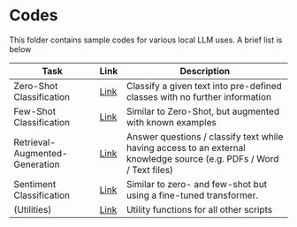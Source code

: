 # Codes
This folder contains sample codes for various local LLM uses. A brief list is below

| Task | Link | Description
| --- | --- | ---
| Zero-Shot Classification | [Link](./zero_shot_clf.py) | Classify a given text into pre-defined classes with no further information
| Few-Shot Classification | [Link](./few_shot_clf.py) | Similar to Zero-Shot, but augmented with known examples
| Retrieval-Augmented-Generation | [Link](./rag.py) | Answer questions / classify text while having access to an external knowledge source (e.g. PDFs / Word / Text files)
| Sentiment Classification | [Link](./transformer.py) | Similar to zero- and few-shot but using a fine-tuned transformer.
| (Utilities) | [Link](./utils.py) | Utility functions for all other scripts